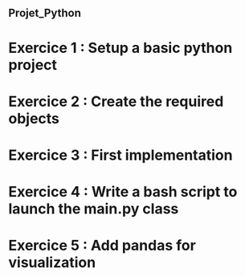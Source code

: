 ## Projet_Python


# Exercice 1 : Setup a basic python project

# Exercice 2 : Create the required objects

# Exercice 3 : First implementation 

# Exercice 4 : Write a bash script to launch the main.py class 

# Exercice 5 : Add pandas for visualization


